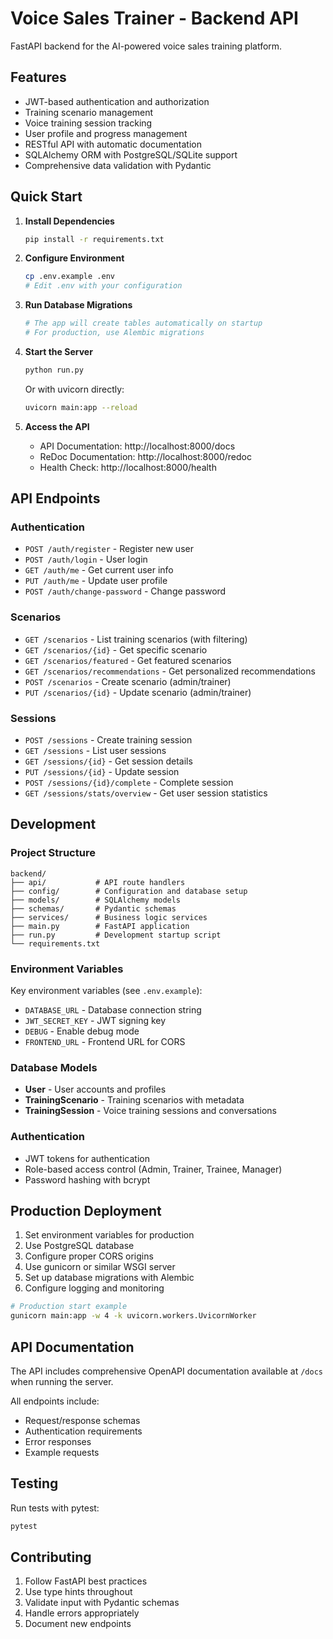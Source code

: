 # Voice Sales Trainer - Backend API

FastAPI backend for the AI-powered voice sales training platform.

## Features

- JWT-based authentication and authorization
- Training scenario management
- Voice training session tracking
- User profile and progress management
- RESTful API with automatic documentation
- SQLAlchemy ORM with PostgreSQL/SQLite support
- Comprehensive data validation with Pydantic

## Quick Start

1. **Install Dependencies**
   ```bash
   pip install -r requirements.txt
   ```

2. **Configure Environment**
   ```bash
   cp .env.example .env
   # Edit .env with your configuration
   ```

3. **Run Database Migrations**
   ```bash
   # The app will create tables automatically on startup
   # For production, use Alembic migrations
   ```

4. **Start the Server**
   ```bash
   python run.py
   ```

   Or with uvicorn directly:
   ```bash
   uvicorn main:app --reload
   ```

5. **Access the API**
   - API Documentation: http://localhost:8000/docs
   - ReDoc Documentation: http://localhost:8000/redoc
   - Health Check: http://localhost:8000/health

## API Endpoints

### Authentication
- `POST /auth/register` - Register new user
- `POST /auth/login` - User login
- `GET /auth/me` - Get current user info
- `PUT /auth/me` - Update user profile
- `POST /auth/change-password` - Change password

### Scenarios
- `GET /scenarios` - List training scenarios (with filtering)
- `GET /scenarios/{id}` - Get specific scenario
- `GET /scenarios/featured` - Get featured scenarios
- `GET /scenarios/recommendations` - Get personalized recommendations
- `POST /scenarios` - Create scenario (admin/trainer)
- `PUT /scenarios/{id}` - Update scenario (admin/trainer)

### Sessions
- `POST /sessions` - Create training session
- `GET /sessions` - List user sessions
- `GET /sessions/{id}` - Get session details
- `PUT /sessions/{id}` - Update session
- `POST /sessions/{id}/complete` - Complete session
- `GET /sessions/stats/overview` - Get user session statistics

## Development

### Project Structure
```
backend/
├── api/           # API route handlers
├── config/        # Configuration and database setup
├── models/        # SQLAlchemy models
├── schemas/       # Pydantic schemas
├── services/      # Business logic services
├── main.py        # FastAPI application
├── run.py         # Development startup script
└── requirements.txt
```

### Environment Variables
Key environment variables (see `.env.example`):
- `DATABASE_URL` - Database connection string
- `JWT_SECRET_KEY` - JWT signing key
- `DEBUG` - Enable debug mode
- `FRONTEND_URL` - Frontend URL for CORS

### Database Models
- **User** - User accounts and profiles
- **TrainingScenario** - Training scenarios with metadata
- **TrainingSession** - Voice training sessions and conversations

### Authentication
- JWT tokens for authentication
- Role-based access control (Admin, Trainer, Trainee, Manager)
- Password hashing with bcrypt

## Production Deployment

1. Set environment variables for production
2. Use PostgreSQL database
3. Configure proper CORS origins
4. Use gunicorn or similar WSGI server
5. Set up database migrations with Alembic
6. Configure logging and monitoring

```bash
# Production start example
gunicorn main:app -w 4 -k uvicorn.workers.UvicornWorker
```

## API Documentation

The API includes comprehensive OpenAPI documentation available at `/docs` when running the server.

All endpoints include:
- Request/response schemas
- Authentication requirements
- Error responses
- Example requests

## Testing

Run tests with pytest:
```bash
pytest
```

## Contributing

1. Follow FastAPI best practices
2. Use type hints throughout
3. Validate input with Pydantic schemas  
4. Handle errors appropriately
5. Document new endpoints